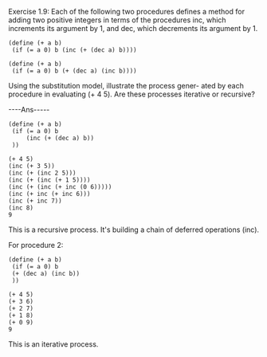 Exercise 1.9: Each of the following two procedures defines a method for adding two positive integers in terms of the procedures inc, which increments its argument by 1, and dec, which decrements its argument by 1.

```
(define (+ a b)
 (if (= a 0) b (inc (+ (dec a) b))))

(define (+ a b)
 (if (= a 0) b (+ (dec a) (inc b))))
```

Using the substitution model, illustrate the process gener- ated by each procedure in evaluating (+ 4 5). Are these processes iterative or recursive?


----Ans-----

```
(define (+ a b)
 (if (= a 0) b 
     (inc (+ (dec a) b))
 ))
```

```
(+ 4 5)
(inc (+ 3 5))
(inc (+ (inc 2 5)))
(inc (+ (inc (+ 1 5))))
(inc (+ (inc (+ inc (0 6)))))
(inc (+ inc (+ inc 6)))
(inc (+ inc 7))
(inc 8)
9
```

This is a recursive process. It's building a chain of deferred operations (inc).

For procedure 2:
```
(define (+ a b)
 (if (= a 0) b 
 (+ (dec a) (inc b))
 ))
```

```
(+ 4 5)
(+ 3 6)
(+ 2 7)
(+ 1 8)
(+ 0 9)
9
```

This is an iterative process. 
